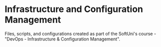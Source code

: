# Infrastructure and Configuration Management
Files, scripts, and configurations created as part of the SoftUni's course - "DevOps - Infrastructure & Configuration Management".
